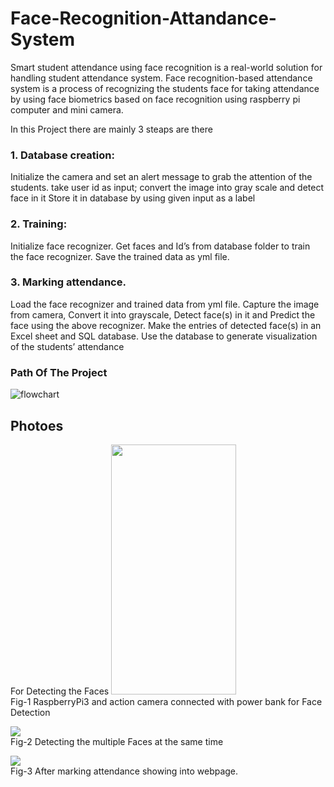 # **Face-Recognition-Attandance-System**
Smart student attendance using face recognition is a real-world solution for handling student attendance system. Face recognition-based attendance system is a process of recognizing the students face for taking attendance by using face biometrics based on face recognition using raspberry pi computer and mini camera.

In this Project there are mainly 3 steaps are there
### **1. Database creation:**
Initialize the camera and set an alert message to grab the attention of the students.
take user id as input; convert the image into gray scale and detect face in it
Store it in database by using given input as a label

### **2. Training:**
Initialize face recognizer.
Get faces and Id’s from database folder to train the face recognizer.
Save the trained data as yml file.

### **3. Marking attendance.**
Load the face recognizer and trained data from yml file.
Capture the image from camera,
Convert it into grayscale,
Detect face(s) in it and
Predict the face using the above recognizer.
Make the entries of detected face(s) in an Excel sheet and SQL database.
Use the database to generate visualization of the students’ attendance

### **Path Of The Project**
![flowchart](https://user-images.githubusercontent.com/43782259/145941009-67eaee47-6380-4356-bff3-6844d5a05261.png)


## **Photoes**

For Detecting the Faces 
<img src="https://user-images.githubusercontent.com/43782259/145939237-ef8716db-92d7-4d3b-a326-45e31c64a9d5.png" width="200" height="400" /><br/>
Fig-1 RaspberryPi3 and action camera connected with power bank for Face Detection
<br/>

<img src="https://user-images.githubusercontent.com/43782259/145939256-009b91a8-c52a-4c62-a125-1f4e8a5ee233.png" /><br/>
Fig-2 Detecting the multiple Faces at the same time
<br/>

<img src="https://user-images.githubusercontent.com/43782259/145939326-f778a771-cd54-481c-adb5-6a87e4fe24e4.png" /><br/>
Fig-3 After marking attendance showing into webpage.<br/>
